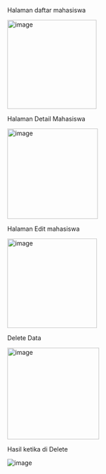 Halaman daftar mahasiswa

<img width="203" alt="image" src="https://github.com/user-attachments/assets/f29e34e7-52a6-45a2-86ae-64d637bbaa2d" />

Halaman Detail Mahasiswa

<img width="206" alt="image" src="https://github.com/user-attachments/assets/1a614a71-d742-42ea-99e1-4369b776c367" />

Halaman Edit mahasiswa

<img width="204" alt="image" src="https://github.com/user-attachments/assets/cc6b0cf6-195a-4f55-b214-5d234b67b41c" />

Delete Data

<img width="209" alt="image" src="https://github.com/user-attachments/assets/b55c13a6-1a05-4c53-aee4-0e5ef4d031de" />

Hasil ketika di Delete

![image](https://github.com/user-attachments/assets/8bcde694-ad0b-4aaf-be81-0033ee3daadf)
